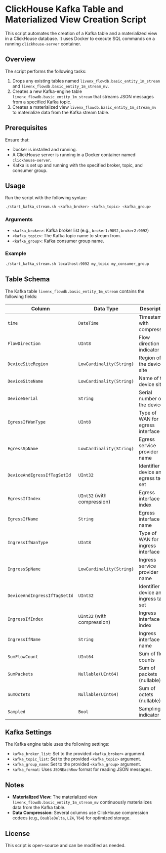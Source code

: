 
# ClickHouse Kafka Table and Materialized View Creation Script

This script automates the creation of a Kafka table and a materialized view in a ClickHouse database. It uses Docker to execute SQL commands on a running `clickhouse-server` container.

## Overview

The script performs the following tasks:
1. Drops any existing tables named `livenx_flowdb.basic_entity_1m_stream` and `livenx_flowdb.basic_entity_1m_stream_mv`.
2. Creates a new Kafka-engine table `livenx_flowdb.basic_entity_1m_stream` that streams JSON messages from a specified Kafka topic.
3. Creates a materialized view `livenx_flowdb.basic_entity_1m_stream_mv` to materialize data from the Kafka stream table.

## Prerequisites

Ensure that:
- Docker is installed and running.
- A ClickHouse server is running in a Docker container named `clickhouse-server`.
- Kafka is set up and running with the specified broker, topic, and consumer group.

## Usage

Run the script with the following syntax:
```bash
./start_kafka_stream.sh <kafka_broker> <kafka_topic> <kafka_group>
```

### Arguments
- `<kafka_broker>`: Kafka broker list (e.g., `broker1:9092,broker2:9092`)
- `<kafka_topic>`: The Kafka topic name to stream from.
- `<kafka_group>`: Kafka consumer group name.

### Example
```bash
./start_kafka_stream.sh localhost:9092 my_topic my_consumer_group
```

## Table Schema

The Kafka table `livenx_flowdb.basic_entity_1m_stream` contains the following fields:

| Column               | Data Type                       | Description                                 |
|----------------------|---------------------------------|---------------------------------------------|
| `time`               | `DateTime`                      | Timestamp with compression                  |
| `FlowDirection`      | `UInt8`                         | Flow direction indicator                    |
| `DeviceSiteRegion`   | `LowCardinality(String)`        | Region of the device site                   |
| `DeviceSiteName`     | `LowCardinality(String)`        | Name of the device site                     |
| `DeviceSerial`       | `String`                        | Serial number of the device                 |
| `EgressIfWanType`    | `UInt8`                         | Type of WAN for egress interface            |
| `EgressSpName`       | `LowCardinality(String)`        | Egress service provider name                |
| `DeviceAndEgressIfTagSetId` | `UInt32`                | Identifier for device and egress tag set    |
| `EgressIfIndex`      | `UInt32` (with compression)     | Egress interface index                      |
| `EgressIfName`       | `String`                        | Egress interface name                       |
| `IngressIfWanType`   | `UInt8`                         | Type of WAN for ingress interface           |
| `IngressSpName`      | `LowCardinality(String)`        | Ingress service provider name               |
| `DeviceAndIngressIfTagSetId` | `UInt32`              | Identifier for device and ingress tag set   |
| `IngressIfIndex`     | `UInt32` (with compression)     | Ingress interface index                     |
| `IngressIfName`      | `String`                        | Ingress interface name                      |
| `SumFlowCount`       | `UInt64`                        | Sum of flow counts                          |
| `SumPackets`         | `Nullable(UInt64)`              | Sum of packets (nullable)                   |
| `SumOctets`          | `Nullable(UInt64)`              | Sum of octets (nullable)                    |
| `Sampled`            | `Bool`                          | Sampling indicator                          |

## Kafka Settings

The Kafka engine table uses the following settings:
- `kafka_broker_list`: Set to the provided `<kafka_broker>` argument.
- `kafka_topic_list`: Set to the provided `<kafka_topic>` argument.
- `kafka_group_name`: Set to the provided `<kafka_group>` argument.
- `kafka_format`: Uses `JSONEachRow` format for reading JSON messages.

## Notes

- **Materialized View**: The materialized view `livenx_flowdb.basic_entity_1m_stream_mv` continuously materializes data from the Kafka table.
- **Data Compression**: Several columns use ClickHouse compression codecs (e.g., `DoubleDelta`, `LZ4`, `T64`) for optimized storage.

## License

This script is open-source and can be modified as needed.

